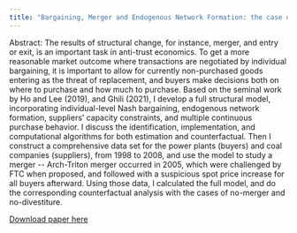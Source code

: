 ```yaml
---
title: "Bargaining, Merger and Endogenous Network Formation: the case of power plants and coal companies in the US" (JMP)
---
```

Abstract: The results of structural change, for instance, merger, and entry or exit, is an important task in anti-trust economics. To get a more reasonable market outcome where transactions are negotiated by individual bargaining, it is important to allow for currently non-purchased goods entering as the threat of replacement, and buyers make decisions both on where to purchase and how much to purchase. Based on the seminal work by Ho and Lee (2019), and Ghili (2021), I develop a full structural model, incorporating individual-level Nash bargaining, endogenous network formation, suppliers’ capacity constraints, and multiple continuous purchase behavior. I discuss the identification, implementation, and computational algorithms for both estimation and counterfactual. Then I construct a comprehensive data set for the power plants (buyers) and coal companies (suppliers), from 1998 to 2008, and use the model to study a merger -- Arch-Triton merger occurred in 2005, which were challenged by FTC when proposed, and followed with a suspicious spot price increase for all buyers afterward. Using those data, I calculated the full model, and do the corresponding counterfactual analysis with the cases of no-merger and no-divestiture.  

[Download paper here](http://academicpages.github.io/files/paper1.pdf)
